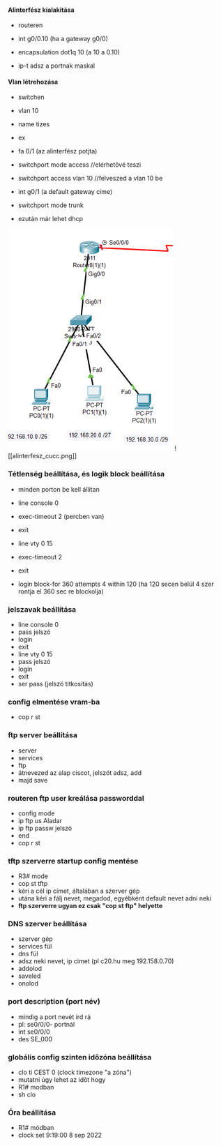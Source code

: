 #### Alinterfész kialakitása
-  routeren

- int g0/0.10 (ha a gateway g0/0)
- encapsulation dot1q 10 (a 10 a 0.10)
- ip-t adsz a portnak maskal

#### Vlan létrehozása
- switchen 

- vlan 10 
- name tizes
- ex
- fa 0/1 (az alinterfész potjta)
- switchport mode access //elérhetővé teszi
- switchport access vlan 10 //felveszed a vlan 10 be
- int g0/1 (a default gateway cime)
- switchport mode trunk 

- ezután már lehet dhcp 

<img src="assets/alinterfesz_cucc.png">
![[alinterfesz_cucc.png]]

### Tétlenség beállítása, és logik block beállítása
- minden porton be kell állitan

- line console 0
- exec-timeout 2     (percben van)
- exit
- line vty 0 15
- exec-timeout 2
- exit
- login block-for 360 attempts 4 within 120   (ha 120 secen belül 4 szer rontja el 360 sec re blockolja)

### jelszavak beállítása
- line console 0
- pass   jelszó
- login
- exit
- line vty 0 15
- pass   jelszó
- login
- exit
- ser pass  (jelszó titkosítás)


### config elmentése vram-ba
- cop r st

### ftp server beállítása
- server
- services 
- ftp
- átnevezed az alap ciscot, jelszót adsz, add
- majd save

### routeren ftp user kreálása passworddal
- config mode
- ip ftp us Aladar
- ip ftp passw jelszó
- end
- cop r st

### tftp szerverre startup config mentése
- R3# mode
- cop st tftp 
- kéri a cél ip címet, általában a szerver gép
- utána kéri a fálj nevet, megadod, egyébként default nevet adni neki
- **ftp szerverre ugyan ez csak "cop st ftp" helyette**

### DNS szerver beállítása
- szerver gép
- services fül
- dns fül
- adsz neki nevet, ip cimet (pl c20.hu meg 192.158.0.70)
- addolod
- saveled
- onolod

### port description (port név)
- mindig a port nevét ird rá
- pl: se0/0/0- portnál
- int se0/0/0 
- des SE_000

### globális config szinten időzóna beállítása
- clo ti CEST 0   (clock timezone "a zóna")
-  mutatni úgy lehet az időt hogy
- R1# modban
- sh clo

### Óra beállítása
- R1# módban
- clock set 9:19:00 8 sep 2022


